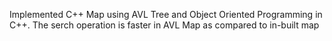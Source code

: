 Implemented C++ Map using AVL Tree and Object Oriented Programming in C++. The serch operation is faster in AVL Map as compared to in-built map
